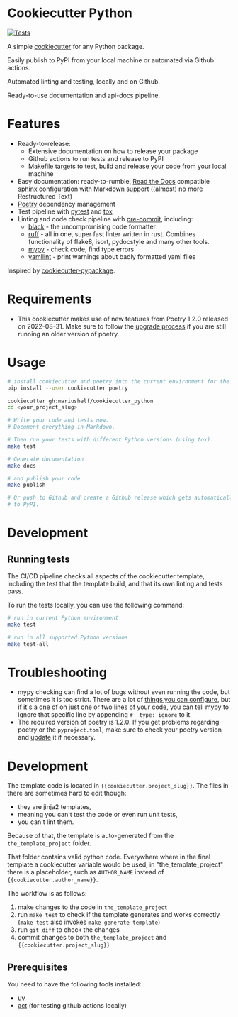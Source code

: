 # Cookiecutter Python
[![Tests](https://github.com/mariushelf/cookiecutter_python/actions/workflows/cicd.yaml/badge.svg)](https://github.com/mariushelf/cookiecutter_python/actions/workflows/cicd.yaml)


A simple [cookiecutter](https://github.com/cookiecutter/cookiecutter)
for any Python package.

Easily publish to PyPI from your local machine or automated via Github actions.

Automated linting and testing, locally and on Github.

Ready-to-use documentation and api-docs pipeline.


# Features

* Ready-to-release:
  * Extensive documentation on how to release your package
  * Github actions to run tests and release to PyPI
  * Makefile targets to test, build and release your code from your local machine
* Easy documentation: ready-to-rumble, [Read the Docs](https://readthedocs.org) compatible
  [sphinx](https://www.sphinx-doc.org/) configuration with Markdown support
  ((almost) no more Restructured Text)
* [Poetry](https://poetry.eustace.io/) dependency management
* Test pipeline with [pytest](https://docs.pytest.org/en/latest/)
  and [tox](https://tox.wiki/)
* Linting and code check pipeline with [pre-commit](https://pre-commit.com), including:
  * [black](https://github.com/psf/black) - the uncompromising code formatter
  * [ruff](https://github.com/charliermarsh/ruff) - all in one, super fast
    linter written in rust. Combines functionality of flake8, isort,
    pydocstyle and many other tools.
  * [mypy](http://mypy-lang.org/) - check code, find type errors
  * [yamllint](http://www.yamllint.com/) - print warnings about
    badly formatted yaml files

Inspired by [cookiecutter-pypackage](https://github.com/audreyr/cookiecutter-pypackage).

# Requirements

- This cookiecutter makes use of new features from Poetry 1.2.0 released on
  2022-08-31. Make sure to follow the
  [upgrade process](https://python-poetry.org/blog/announcing-poetry-1.2.0/)
  if you are still running an older version of poetry.


# Usage

```bash
# install cookiecutter and poetry into the current environment for the current user
pip install --user cookiecutter poetry

cookiecutter gh:mariushelf/cookiecutter_python
cd <your_project_slug>

# Write your code and tests now.
# Document everything in Markdown.

# Then run your tests with different Python versions (using tox):
make test

# Generate documentation
make docs

# and publish your code
make publish

# Or push to Github and create a Github release which gets automatically published
# to PyPI.
```

# Development

## Running tests

The CI/CD pipeline checks all aspects of the cookiecutter template, including
the test that the template build, and that its own linting and tests pass.

To run the tests locally, you can use the following command:

```bash
# run in current Python environment
make test
```

```bash
# run in all supported Python versions
make test-all
```



# Troubleshooting

* mypy checking can find a lot of bugs without even running the code, but sometimes it is too strict. There are a lot of [things you can configure](https://mypy.readthedocs.io/en/latest/config_file.html), but if it's a one of on just one or two lines of your code, you can tell mypy to ignore that specific line by appending `#  type: ignore` to it.
* The required version of poetry is 1.2.0. If you get problems regarding
  poetry or the `pyproject.toml`, make sure to check your poetry version
  and [update](https://python-poetry.org/blog/announcing-poetry-1.2.0/)
  it if necessary.


# Development

The template code is located in `{{cookiecutter.project_slug}}`. The files in there
are sometimes hard to edit though:

* they are jinja2 templates,
* meaning you can't test the code or even run unit tests,
* you can't lint them.

Because of that, the template is auto-generated from the `the_template_project` folder.

That folder contains valid python code. Everywhere where in the final template a
cookiecutter variable would be used, in "the_template_project" there is a placeholder,
such as `AUTHOR_NAME` instead of `{{cookiecutter.author_name}}`.

The workflow is as follows:

1. make changes to the code in `the_template_project`
2. run `make test` to check if the template generates and works correctly
   (`make test` also invokes `make generate-template`)
3. run `git diff` to check the changes
4. commit changes to both `the_template_project` and `{{cookiecutter.project_slug}}`


## Prerequisites

You need to have the following tools installed:

* [uv](https://github.com/astral-sh/uv)
* [act](https://github.com/nektos/act) (for testing github actions locally)
